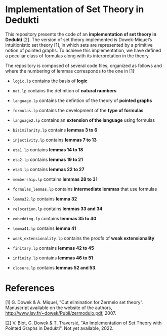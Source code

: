 # Implementation of Set Theory in Dedukti

This repository presents the code of an **implementation of set theory in Dedukti** [2]. The version of set theory implemented is Dowek-Miquel’s intuitionistic set theory [1], in which sets are represented by a primitive notion of pointed graphs. To achieve this implementation, we have defined a peculiar class of formulas along with its interpretation in the theory. 

The repository is composed of several code files, organized as follows and where the numbering of lemmas corresponds to the one in [1]:

- `logic.lp` contains the basis of **logic**

- `nat.lp` contains the definition of **natural numbers**

- `language.lp` contains the defintion of the theory of **pointed graphs**

- `formulas.lp` contains the development of the **type of formulas**

- `language2.lp` contains an **extension of the language** using formulas

- `bisimilarity.lp` contains **lemmas 3 to 6**

- `injectivity.lp` contains **lemmas 7 to 13**

- `eta1.lp` contains **lemmas 14 to 18**

- `eta2.lp` contains **lemmas 19 to 21**

- `eta3.lp` contains **lemmas 22 to 27**

- `membership.lp` contains **lemmas 28 to 31**

- `formulas_lemmas.lp` contains **intermediate lemmas** that use formulas

- `lemma32.lp` contains **lemma 32**

- `relocation.lp` contains **lemmas 33 and 34**

- `embedding.lp` contains **lemmas 35 to 40**

- `lemma41.lp` contains **lemma 41**

- `weak_extensionality.lp` contains the proofs of **weak extensionality**

- `finitary.lp` contains **lemmas 42 to 45**

- `infinity.lp` contains **lemmas 46 to 51**

- `closure.lp` contains **lemmas 52 and 53**.


# References

[1] G. Dowek & A. Miquel, "Cut elimination for Zermelo set theory". Manuscript available on the website of the authors, http://www.lsv.fr/~dowek/Publi/zermodulo.pdf, 2007.

[2] V. Blot, G. Dowek & T. Traversié, "An Implementation of Set Theory with Pointed Graphs in Dedukti". Not yet available, 2022.
